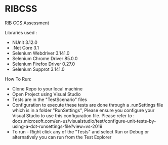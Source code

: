# RIBCSS
RIB CCS Assessment

Libraries used :
  - NUnit 3.12.0
  - .Net Core 3.1
  - Selenium Webdriver 3.141.0
  - Selenium Chrome Driver 85.0.0
  - Selenium Firefox Driver 0.27.0
  - Selenium Supprot 3.141.0

How To Run:

- Clone Repo to your local machine
- Open Project using Visual Studio
- Tests are in the "TestScenario" files
- Configuration to execute these tests are done through a .runSettings file which is in a folder "RunSettings", Please ensure you configure your Visual Studio to use this configuration file. Please refer to : docs.microsoft.com/en-us/visualstudio/test/configure-unit-tests-by-using-a-dot-runsettings-file?view=vs-2019
- To run - Right click any of the "Tests" and select Run or Debug or alternatively you can run from the Test Explorer
